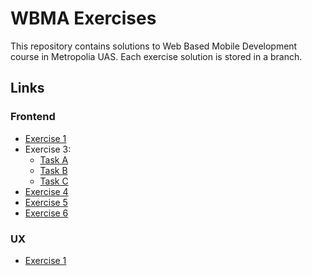 # WBMA Exercises

This repository contains solutions to Web Based Mobile Development course in Metropolia UAS. Each exercise solution is stored in a branch.

## Links

### Frontend

- [Exercise 1](https://github.com/serushakov/metropolia-2-wbma-hw/tree/exercise-1)
- Exercise 3:
  - [Task A](https://github.com/serushakov/metropolia-2-wbma-hw/tree/http-a)
  - [Task B](https://github.com/serushakov/metropolia-2-wbma-hw/tree/http-b)
  - [Task C](https://github.com/serushakov/metropolia-2-wbma-hw/tree/http-c)
- [Exercise 4](https://github.com/serushakov/metropolia-2-wbma-hw/tree/navigation)
- [Exercise 5](https://github.com/serushakov/metropolia-2-wbma-hw/tree/exercise-5)
- [Exercise 6](https://github.com/serushakov/metropolia-2-wbma-hw/tree/exercise-6)

### UX

- [Exercise 1](https://github.com/serushakov/metropolia-2-wbma-hw/tree/ux-exercise-1)

